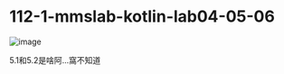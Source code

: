 # 112-1-mmslab-kotlin-lab04-05-06

![image](https://github.com/s098031/112-1-mmslab-kotlin-lab04-05-06/assets/68554490/b46a09cc-1754-4527-8f60-f46e094718a2)

5.1和5.2是啥阿...窩不知道
